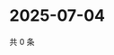 # 2025-07-04

共 0 条

<!-- BEGIN ZHIHUQUESTIONS -->
<!-- 最后更新时间 Fri Jul 04 2025 07:11:40 GMT+0800 (China Standard Time) -->

<!-- END ZHIHUQUESTIONS -->
